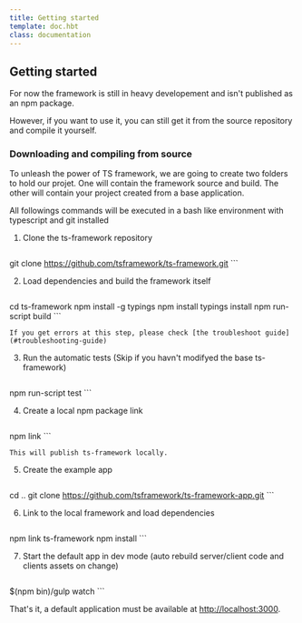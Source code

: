 ```yaml
---
title: Getting started
template: doc.hbt
class: documentation
---
```


## Getting started

For now the framework is still in heavy developement and isn't published as an npm package.

However, if you want to use it, you can still get it from the source repository and compile it yourself.

### Downloading and compiling from source

To unleash the power of TS framework, we are going to create two folders to hold our projet.
One will contain the framework source and build.
The other will contain your project created from a base application.

All followings commands will be executed in a bash like environment with typescript and git installed

1. Clone the ts-framework repository

    ```
git clone https://github.com/tsframework/ts-framework.git
    ```

2. Load dependencies and build the framework itself

    ```
cd ts-framework
npm install -g typings
npm install
typings install
npm run-script build
    ```

    If you get errors at this step, please check [the troubleshoot guide](#troubleshooting-guide)

3. Run the automatic tests (Skip if you havn't modifyed the base ts-framework)

    ```
npm run-script test
    ```

4. Create a local npm package link

    ```
npm link
    ```

    This will publish ts-framework locally.

5. Create the example app

    ```
cd ..
git clone https://github.com/tsframework/ts-framework-app.git
    ```

6. Link to the local framework and load dependencies

    ```
npm link ts-framework
npm install
    ```

7. Start the default app in dev mode (auto rebuild server/client code and clients assets on change)

    ```
$(npm bin)/gulp watch
    ```

That's it, a default application must be available at [http://localhost:3000](http://localhost:3000).
